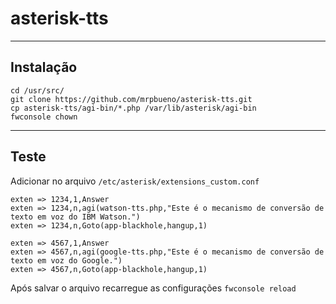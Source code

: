 # asterisk-tts

------------
Instalação
------------

`cd /usr/src/`  
`git clone https://github.com/mrpbueno/asterisk-tts.git`  
`cp asterisk-tts/agi-bin/*.php /var/lib/asterisk/agi-bin`  
`fwconsole chown`  

------------
Teste
------------
Adicionar no arquivo `/etc/asterisk/extensions_custom.conf`  

`exten => 1234,1,Answer`  
`exten => 1234,n,agi(watson-tts.php,"Este é o mecanismo de conversão de texto em voz do IBM Watson.")`  
`exten => 1234,n,Goto(app-blackhole,hangup,1)`  

`exten => 4567,1,Answer`  
`exten => 4567,n,agi(google-tts.php,"Este é o mecanismo de conversão de texto em voz do Google.")`  
`exten => 4567,n,Goto(app-blackhole,hangup,1)`  

Após salvar o arquivo recarregue as configurações `fwconsole reload`  
